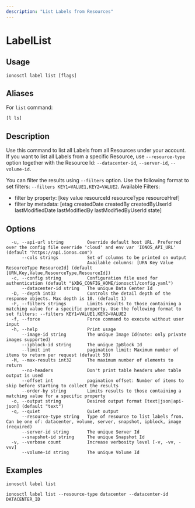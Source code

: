 ```yaml
---
description: "List Labels from Resources"
---
```


# LabelList

## Usage

```text
ionosctl label list [flags]
```

## Aliases

For `list` command:

```text
[l ls]
```

## Description

Use this command to list all Labels from all Resources under your account. If you want to list all Labels from a specific Resource, use `--resource-type` option together with the Resource Id: `--datacenter-id`, `--server-id`, `--volume-id`.

You can filter the results using `--filters` option. Use the following format to set filters: `--filters KEY1=VALUE1,KEY2=VALUE2`.
Available Filters:
* filter by property: [key value resourceId resourceType resourceHref]
* filter by metadata: [etag createdDate createdBy createdByUserId lastModifiedDate lastModifiedBy lastModifiedByUserId state]

## Options

```text
  -u, --api-url string         Override default host URL. Preferred over the config file override 'cloud' and env var 'IONOS_API_URL' (default "https://api.ionos.com")
      --cols strings           Set of columns to be printed on output 
                               Available columns: [URN Key Value ResourceType ResourceId] (default [URN,Key,Value,ResourceType,ResourceId])
  -c, --config string          Configuration file used for authentication (default "$XDG_CONFIG_HOME/ionosctl/config.yaml")
      --datacenter-id string   The unique Data Center Id
  -D, --depth int32            Controls the detail depth of the response objects. Max depth is 10. (default 1)
  -F, --filters strings        Limits results to those containing a matching value for a specific property. Use the following format to set filters: --filters KEY1=VALUE1,KEY2=VALUE2
  -f, --force                  Force command to execute without user input
  -h, --help                   Print usage
      --image-id string        The unique Image Id(note: only private images supported)
      --ipblock-id string      The unique IpBlock Id
      --limit int              pagination limit: Maximum number of items to return per request (default 50)
  -M, --max-results int32      The maximum number of elements to return
      --no-headers             Don't print table headers when table output is used
      --offset int             pagination offset: Number of items to skip before starting to collect the results
      --order-by string        Limits results to those containing a matching value for a specific property
  -o, --output string          Desired output format [text|json|api-json] (default "text")
  -q, --quiet                  Quiet output
      --resource-type string   Type of resource to list labels from. Can be one of: datacenter, volume, server, snapshot, ipblock, image (required)
      --server-id string       The unique Server Id
      --snapshot-id string     The unique Snapshot Id
  -v, --verbose count          Increase verbosity level [-v, -vv, -vvv]
      --volume-id string       The unique Volume Id
```

## Examples

```text
ionosctl label list

ionosctl label list --resource-type datacenter --datacenter-id DATACENTER_ID
```

